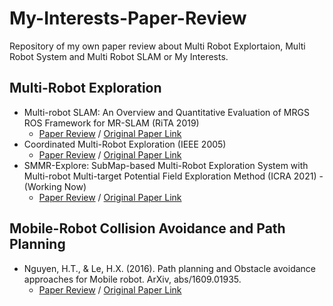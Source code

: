 # My-Interests-Paper-Review
Repository of my own paper review about Multi Robot Explortaion, Multi Robot System and Multi Robot SLAM or My Interests.

## Multi-Robot Exploration
- Multi-robot SLAM: An Overview and Quantitative Evaluation of MRGS ROS Framework for MR-SLAM (RiTA 2019)
  - [Paper Review](https://lee-jaewon.github.io/multi_robot/Multi_Robot_SLAM_overview/) / [Original Paper Link](https://www.researchgate.net/publication/325476633_Multi-robot_SLAM_An_Overview_and_Quantitative_Evaluation_of_MRGS_ROS_Framework_for_MR-SLAM)
- Coordinated Multi-Robot Exploration (IEEE 2005)
  - [Paper Review](https://lee-jaewon.github.io/multi_robot/Coordinated_MRE/) / [Original Paper Link](https://ieeexplore.ieee.org/document/1435481)
- SMMR-Explore: SubMap-based Multi-Robot Exploration System with Multi-robot Multi-target Potential Field Exploration Method (ICRA 2021) - (Working Now)
  - [Paper Review](https://lee-jaewon.github.io/multi_robot/SMMR_Explore/) / [Original Paper Link](https://ieeexplore.ieee.org/document/9561328)

## Mobile-Robot Collision Avoidance and Path Planning
- Nguyen, H.T., & Le, H.X. (2016). Path planning and Obstacle avoidance approaches for Mobile robot. ArXiv, abs/1609.01935.
  - [Paper Review](https://therapeutic-jasmine-4d1.notion.site/Hoc-Nguyen-Le-Xuan-Hai-2016-Path-planning-and-Obstacle-avoidance-approaches-for-Mobile-robot-52fac7a472d646b2b49fc4cb7f86e046) / [Original Paper Link](https://arxiv.org/abs/1609.01935)
